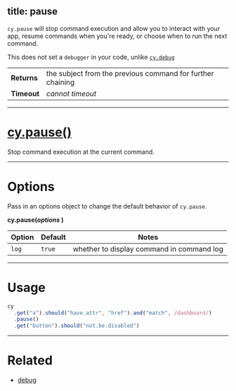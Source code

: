 title: pause
---

`cy.pause` will stop command execution and allow you to interact with your app, resume commands when you're ready, or choose when to run the next command.

This does not set a `debugger` in your code, unlike [`cy.debug`](https://on.cypress.io/api/debug)

| | |
|--- | --- |
| **Returns** | the subject from the previous command for further chaining |
| **Timeout** | *cannot timeout* |

***

# [cy.pause()](#section-usage)

Stop command execution at the current command.

***

# Options

Pass in an options object to change the default behavior of `cy.pause`.

**cy.pause(*options* )**

Option | Default | Notes
--- | --- | ---
`log` | `true` | whether to display command in command log

***

# Usage

```javascript
cy
  .get("a").should("have.attr", "href").and("match", /dashboard/)
  .pause()
  .get("button").should("not.be.disabled")
```

***

# Related

- [debug](https://on.cypress.io/api/debug)